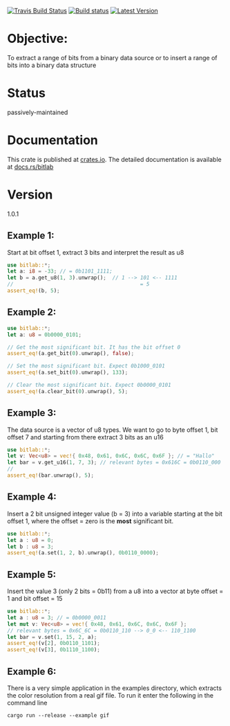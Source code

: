 [![Travis Build Status](https://api.travis-ci.org/kkayal/bitlab.svg?branch=master)](https://travis-ci.org/kkayal/bitlab)
[![Build status](https://ci.appveyor.com/api/projects/status/drb2hj2hy1bcs9ve?svg=true)](https://ci.appveyor.com/project/kkayal/bitlab)
[![Latest Version](https://img.shields.io/crates/v/bitlab.svg)](https://crates.io/crates/bitlab)

# Objective:

To extract a range of bits from a binary data source or to insert a range of bits into a binary data structure

# Status

passively-maintained

# Documentation

This crate is published at [crates.io](https://crates.io/crates/bitlab). The detailed documentation is available at [docs.rs/bitlab](https://docs.rs/bitlab/)

# Version

1.0.1

## Example 1: 

Start at bit offset 1, extract 3 bits and interpret the result as u8

```rust
use bitlab::*;
let a: i8 = -33; // = 0b1101_1111;
let b = a.get_u8(1, 3).unwrap();  // 1 --> 101 <-- 1111
//                                         = 5
assert_eq!(b, 5);
```

## Example 2:

```rust
use bitlab::*;
let a: u8 = 0b0000_0101;

// Get the most significant bit. It has the bit offset 0
assert_eq!(a.get_bit(0).unwrap(), false);

// Set the most significant bit. Expect 0b1000_0101
assert_eq!(a.set_bit(0).unwrap(), 133);

// Clear the most significant bit. Expect 0b0000_0101
assert_eq!(a.clear_bit(0).unwrap(), 5);
```

## Example 3: 

The data source is a vector of u8 types. We want to go to byte offset 1, 
bit offset 7 and starting from there extract 3 bits as an u16

```rust
use bitlab::*;
let v: Vec<u8> = vec!{ 0x48, 0x61, 0x6C, 0x6C, 0x6F }; // = "Hallo"
let bar = v.get_u16(1, 7, 3); // relevant bytes = 0x616C = 0b0110_000  --> 1_01 <-- 10_1100
//                                                                         = 5
assert_eq!(bar.unwrap(), 5);
```

## Example 4:

Insert a 2 bit unsigned integer value (b = 3) into a variable starting at the bit offset 1, where the offset = zero is the **most** significant bit.

```rust
use bitlab::*;
let a : u8 = 0;
let b : u8 = 3;
assert_eq!(a.set(1, 2, b).unwrap(), 0b0110_0000);
```

## Example 5:

Insert the value 3 (only 2 bits = 0b11) from a u8 into a vector
at byte offset = 1 and bit offset = 15

```rust
use bitlab::*;
let a : u8 = 3; // = 0b0000_0011
let mut v: Vec<u8> = vec!{ 0x48, 0x61, 0x6C, 0x6C, 0x6F };
// relevant bytes = 0x6C_6C = 0b0110_110 --> 0_0 <-- 110_1100
let bar = v.set(1, 15, 2, a);
assert_eq!(v[2], 0b0110_1101);
assert_eq!(v[3], 0b1110_1100);
```

## Example 6:

There is a very simple application in the examples directory, which extracts the color resolution from a real gif file. To run it enter the following in the command line

```
cargo run --release --example gif
```
